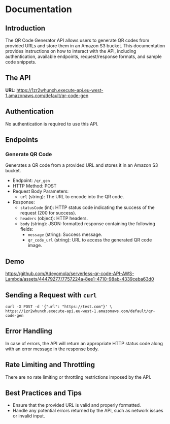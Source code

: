 # Documentation

## Introduction
The QR Code Generator API allows users to generate QR codes from provided URLs and store them in an Amazon S3 bucket. This documentation provides instructions on how to interact with the API, including authentication, available endpoints, request/response formats, and sample code snippets.

## The API

**URL**: https://1zr2whunxh.execute-api.eu-west-1.amazonaws.com/default/qr-code-gen

## Authentication
No authentication is required to use this API.

## Endpoints
### Generate QR Code
Generates a QR code from a provided URL and stores it in an Amazon S3 bucket.

- Endpoint: `/qr_gen`
- HTTP Method: POST
- Request Body Parameters:
  - `url` (string): The URL to encode into the QR code.
- Response:
  - `statusCode` (int): HTTP status code indicating the success of the request (200 for success).
  - `headers` (object): HTTP headers.
  - `body` (string): JSON-formatted response containing the following fields:
    - `message` (string): Success message.
    - `qr_code_url` (string): URL to access the generated QR code image.

## Demo

https://github.com/Adeyomola/serverless-qr-code-API-AWS-Lambda/assets/44479277/7757224a-8ee1-4710-98ab-4339ceba63d0

## Sending a Request with `curl`

```
curl -X POST -d '{"url": "https://test.com"}' \
https://1zr2whunxh.execute-api.eu-west-1.amazonaws.com/default/qr-code-gen
```

## Error Handling
In case of errors, the API will return an appropriate HTTP status code along with an error message in the response body.

## Rate Limiting and Throttling
There are no rate limiting or throttling restrictions imposed by the API.

## Best Practices and Tips
- Ensure that the provided URL is valid and properly formatted.
- Handle any potential errors returned by the API, such as network issues or invalid input.


